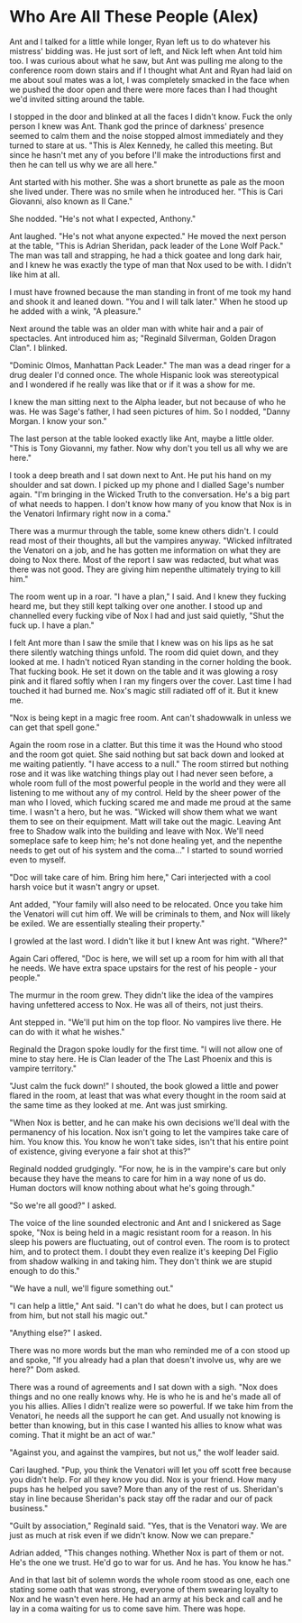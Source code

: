 # Who Are All These People (Alex)

Ant and I talked for a little while longer, Ryan left us to do whatever his mistress' bidding was. He just sort of left, and Nick left when Ant told him too. I was curious about what he saw, but Ant was pulling me along to the conference room down stairs and if I thought what Ant and Ryan had laid on me about soul mates was a lot, I was completely smacked in the face when we pushed the door open and there were more faces than I had thought we'd invited sitting around the table.

I stopped in the door and blinked at all the faces I didn't know.  Fuck the only person I knew was Ant. Thank god the prince of darkness' presence seemed to calm them and the noise stopped almost immediately and they turned to stare at us. "This is Alex Kennedy, he called this meeting. But since he hasn't met any of you before I'll make the introductions first and then he can tell us why we are all here."

Ant started with his mother.  She was a short brunette as pale as the moon she lived under. There was no smile when he introduced her. "This is Cari Giovanni, also known as Il Cane."  

She nodded. "He's not what I expected, Anthony."

Ant laughed. "He's not what anyone expected." He moved the next person at the table, "This is Adrian Sheridan, pack leader of the Lone Wolf Pack." The man was tall and strapping, he had a thick goatee and long dark hair, and I knew he was exactly the type of man that Nox used to be with. I didn't like him at all.  

I must have frowned because the man standing in front of me took my hand and shook it and leaned down. "You and I will talk later."  When he stood up he added with a wink, "A pleasure."

Next around the table was an older man with white hair and a pair of spectacles. Ant introduced him as; "Reginald Silverman, Golden Dragon Clan".  I blinked.

"Dominic Olmos, Manhattan Pack Leader." The man was a dead ringer for a drug dealer I'd conned once. The whole Hispanic look was stereotypical and I wondered if he really was like that or if it was a show for me.

I knew the man sitting next to the Alpha leader, but not because of who he was. He was Sage's father, I had seen pictures of him. So I nodded, "Danny Morgan. I know your son."

The last person at the table looked exactly like Ant, maybe a little older. "This is Tony Giovanni, my father. Now why don't you tell us all why we are here."

I took a deep breath and I sat down next to Ant. He put his hand on my shoulder and sat down. I picked up my phone and I dialled Sage's number again. "I'm bringing in the Wicked Truth to the conversation. He's a big part of what needs to happen. I don't know how many of you know that Nox is in the Venatori Infirmary right now in a coma."

There was a murmur through the table, some knew others didn't. I could read most of their thoughts, all but the vampires anyway. "Wicked infiltrated the Venatori on a job, and he has gotten me information on what they are doing to Nox there. Most of the report I saw was redacted, but what was there was not good. They are giving him nepenthe ultimately trying to kill him."

The room went up in a roar. "I have a plan," I said. And I knew they fucking heard me, but they still kept talking over one another. I stood up and channelled every fucking vibe of Nox I had and just said quietly, "Shut the fuck up. I have a plan."

I felt Ant more than I saw the smile that I knew was on his lips as he sat there silently watching things unfold. The room did quiet down, and they looked at me. I hadn't noticed Ryan standing in the corner holding the book. That fucking book. He set it down on the table and it was glowing a rosy pink and it flared softly when I ran my fingers over the cover. Last time I had touched it had burned me. Nox's magic still radiated off of it. But it knew me.

"Nox is being kept in a magic free room. Ant can't shadowwalk in unless we can get that spell gone."

Again the room rose in a clatter. But this time it was the Hound who stood and the room got quiet. She said nothing but sat back down and looked at me waiting patiently. "I have access to a null."  The room stirred but nothing rose and it was like watching things play out I had never seen before, a whole room full of the most powerful people in the world and they were all listening to me without any of my control. Held by the sheer power of the man who I loved, which fucking scared me and made me proud at the same time. I wasn't a hero, but he was. "Wicked will show them what we want them to see on their equipment. Matt will take out the magic. Leaving Ant free to Shadow walk into the building and leave with Nox. We'll need someplace safe to keep him; he's not done healing yet, and the nepenthe needs to get out of his system and the coma..."  I started to sound worried even to myself.

"Doc will take care of him. Bring him here," Cari interjected with a cool harsh voice but it wasn't angry or upset.

Ant added, "Your family will also need to be relocated. Once you take him the Venatori will cut him off. We will be criminals to them, and Nox will likely be exiled. We are essentially stealing their property."

I growled at the last word. I didn't like it but I knew Ant was right. "Where?"

Again Cari offered, "Doc is here, we will set up a room for him with all that he needs. We have extra space upstairs for the rest of his people - your people."

The murmur in the room grew. They didn't like the idea of the vampires having unfettered access to Nox. He was all of theirs, not just theirs.  

Ant stepped in. "We'll put him on the top floor. No vampires live there. He can do with it what he wishes."

Reginald the Dragon spoke loudly for the first time. "I will not allow one of mine to stay here. He is Clan leader of the The Last Phoenix and this is vampire territory."

"Just calm the fuck down!" I shouted, the book glowed a little and power flared in the room, at least that was what every thought in the room said at the same time as they looked at me. Ant was just smirking.

"When Nox is better, and he can make his own decisions we'll deal with the permanency of his location. Nox isn't going to let the vampires take care of him. You know this. You know he won't take sides, isn't that his entire point of existence, giving everyone a fair shot at this?"

Reginald nodded grudgingly. "For now, he is in the vampire's care but only because they have the means to care for him in a way none of us do. Human doctors will know nothing about what he's going through."

"So we're all good?" I asked.

The voice of the line sounded electronic and Ant and I snickered as Sage spoke, "Nox is being held in a magic resistant room for a reason. In his sleep his powers are fluctuating, out of control even. The room is to protect him, and to protect them. I doubt they even realize it's keeping Del Figlio from shadow walking in and taking him. They don't think we are stupid enough to do this."

"We have a null, we'll figure something out."

"I can help a little," Ant said. "I can't do what he does, but I can protect us from him, but not stall his magic out."

"Anything else?" I asked.

There was no more words but the man who reminded me of a con stood up and spoke, "If you already had a plan that doesn't involve us, why are we here?" Dom asked.

There was a round of agreements and I sat down with a sigh. "Nox does things and no one really knows why. He is who he is and he's made all of you his allies. Allies I didn't realize were so powerful. If we take him from the Venatori, he needs all the support he can get. And usually not knowing is better than knowing, but in this case I wanted his allies to know what was coming. That it might be an act of war."

"Against you, and against the vampires, but not us," the wolf leader said.

Cari laughed. "Pup, you think the Venatori will let you off scott free because you didn't help. For all they know you did. Nox is your friend. How many pups has he helped you save?  More than any of the rest of us. Sheridan's stay in line because Sheridan's pack stay off the radar and our of pack business."

"Guilt by association," Reginald said. "Yes, that is the Venatori way. We are just as much at risk even if we didn't know. Now we can prepare."

Adrian added, "This changes nothing. Whether Nox is part of them or not. He's the one we trust. He'd go to war for us. And he has. You know he has."

And in that last bit of solemn words the whole room stood as one, each one stating some oath that was strong, everyone of them swearing loyalty to Nox and he wasn't even here.  He had an army at his beck and call and he lay in a coma waiting for us to come save him. There was hope.
